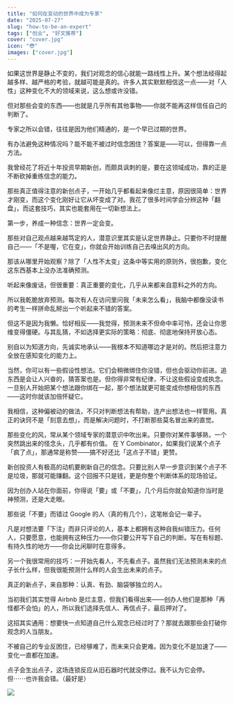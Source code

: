 ```yaml
---
title: "如何在变动的世界中成为专家"
date: "2025-07-27"
slug: "how-to-be-an-expert"
tags: ["创业", "好文推荐"]
cover: "cover.jpg"
icon: "😎"
images: ["cover.jpg"]
---
```

如果这世界是静止不变的，我们对观念的信心就能一路线性上升。某个想法经得起越多样、越严格的考验，就越可能是真的。许多人其实默默相信这一点——对「人性」这种变化不大的领域来说，这么想或许没错。



但对那些会变的东西——也就是几乎所有其他事物——你就不能再这样信任自己的判断了。



专家之所以会错，往往是因为他们精通的，是一个早已过期的世界。



有办法避免这种情况吗？能不能不被过时信念困住？答案是——可以，但得靠一点方法。



我曾经花了将近十年投资早期新创，而颇具讽刺的是，要在这领域成功，靠的正是不断砍掉重练信念的能力。



那些真正值得注意的新创点子，一开始几乎都看起来像烂主意，原因很简单：世界才刚变，而这个变化刚好让它从坏变成了对。我花了很多时间学会分辨这种「翻盘」，而这套技巧，其实也能套用在一切新想法上。



第一步，养成一种信念：世界一定会变。



那些对自己观点越来越笃定的人，潜意识里其实是认定世界静止。只要你不时提醒自己——「不是喔，它在变」，你就会开始训练自己去嗅出风的方向。



那该从哪里开始观察？除了「人性不太变」这条中等实用的原则外，很抱歉，变化这东西基本上没办法准确预测。



听起来像废话，但很重要：真正重要的变化，几乎从来都来自意料之外的方向。



所以我乾脆放弃预测。每次有人在访问里问我「未来怎么看」，我脑中都像没读书的考生一样拼命乱掰出一个听起来不错的答案。



但这不是因为我懒。恰好相反——我觉得，预测未来不但命中率可怜，还会让你思维变得僵硬。与其乱猜，不如选择更实际的策略：彻底、彻底地保持开放心态。



别自以为知道方向，先诚实地承认——我根本不知道哪边才是对的。然后把注意力全放在感知变化的能力上。



当然，你可以有一些假设性想法。它们会稍微绑住你没错，但也会驱动你前进。追东西是会让人兴奋的，猜答案也是。但你得非常有纪律，不让这些假设变成执念。
一旦别人开始把某个想法跟你绑在一起，那个想法就更可能变成你想相信的东西——这时你就该加倍怀疑它。



我相信，这种偏被动的做法，不只对判断想法有帮助，连产出想法也一样管用。真正的诀窍不是「刻意去想」，而是解决问题时，不打断那些莫名冒出来的直觉。



那些变化的风，常从某个领域专家的潜意识中吹出来。只要你对某件事够熟，一个突然跳出来的怪念头，几乎都有价值。
在 Y Combinator，如果我们说某个点子「疯了点」，那通常是称赞——搞不好还比「这点子不错」更赞。



新创投资人有极高的动机要刷新自己的信念。只要比别人早一步意识到某个点子不是垃圾，那就可能赚翻。这个回报不只是钱，更是你整个判断体系的现场验证。



因为创办人站在你面前，你得说「要」或「不要」，几个月后你就会知道你当时是神预测，还是大走眼。



那些说「不要」而错过 Google 的人（真的有几个），这笔帐会记一辈子。



凡是对想法要「下注」而非只评论的人，基本上都拥有这种自我纠错压力。任何人，只要愿意，也能拥有这种压力——你只要公开写下自己的判断。写在有标题、有持久性的地方——你会比闲聊时在意得多。



另一个我很常用的技巧：一开始先看人，不先看点子。虽然我们无法预测未来的点子长什么样，但我很能预测什么样的人会生出未来的点子。



真正的新点子，来自那种：认真、有劲、脑袋够独立的人。



当初我们其实觉得 Airbnb 是烂主意，但我们看得出来——创办人他们是那种「再怪都不会怕」的人，所以我们选择先信人、再信点子，最后押对了。



这招其实通用：想要快一点知道自己什么观念已经过时了？那就去跟那些会打破你观念的人当朋友。



不被自己的专业反困住，已经够难了，而未来只会更难。因为变化不是加速了——变化一直都在加速。



点子会生出点子，这场连锁反应从旧石器时代就没停过。我不认为它会停。
但⋯⋯也许我会错。（最好是）




![](https://prod-files-secure.s3.us-west-2.amazonaws.com/112d0858-5090-4d34-a606-b75eb8d65fd2/46476355-9cf3-4e99-9b7a-3531bc426380/1000202064.png?X-Amz-Algorithm=AWS4-HMAC-SHA256&X-Amz-Content-Sha256=UNSIGNED-PAYLOAD&X-Amz-Credential=ASIAZI2LB466TFULS6CU%2F20250902%2Fus-west-2%2Fs3%2Faws4_request&X-Amz-Date=20250902T122651Z&X-Amz-Expires=3600&X-Amz-Security-Token=IQoJb3JpZ2luX2VjEMX%2F%2F%2F%2F%2F%2F%2F%2F%2F%2FwEaCXVzLXdlc3QtMiJIMEYCIQCk7L7RPoq%2FKpjsLSme1d8BLfbJYNb8iXQEq1pcqR4HKgIhANJxnIQLiKdTcK14XbIXmlxAXdhelWasmKoa1IK%2Fdy6mKv8DCC0QABoMNjM3NDIzMTgzODA1IgzAbdTP82PGWdl5uhUq3AN5VqdzLjSVqMc4AQesKwSFEyGqHpfVU%2FNKrBiSwj%2B%2BietwZ8fVKhbm%2BRCCYr7oRfw6KMfstMgtC%2FJJpEHHB68ALpanectfhFPzoEwShiab4GArjLBbg9eBNL6iHUeMojECbgcJWwfpnRgCjz%2Bw6JvUt3Y4Ge7VNgBNMAyYDHf8LJppsQNB7nzs9%2BvB5DjHs1rcNKy0OeTSi7%2FfUrRK8nlFGyU%2F1EXsl6PHSEokeOk1pzHRlHm3j%2Bt%2BsWiYwKsDc30I4RNvuLCgaTaoQ8HKGjY9WTUE9NcfS5%2Bgu06%2B0o6r2UB4phf4BNKzrkR3igZbXHb1EelWyyT%2BF7bA%2B2OuOiVk8YbEKOj5irBS5bLg66HsoIyCniD3z0mQOpk08TNnG63HVwQFC38YHXpwr%2FX0rrnYXuV9OmpxjU98YZL9L2ww%2F3ae8VW3nBNvP%2BdoWlEuyQ%2F%2FRPEPjRkoX6wyD1UlQ51gaiBpnmqN4ya3NHTBZuSXKDsR9Pmhgjw5o4ouysZj93B0cFClaPZnUdUQwD1nBxxMje71ZDYnpmh1anFLUqgGbvqDz6TAosxLTY6HmdGGXwQYSc5gT6tRyQmkT7Li5t%2F7Cd1JBU3MMhy8mfAln1lw45DQZ0z9B2M%2BgNtx8zCDwdvFBjqkAcl5wUQ0lqb5zYbWmla6jEs4cJQaHu0a52O5kgsQcoT6XCxLegKG3zVLbr%2BthQnwQGG4x5vHy2E5FkFoCxMrEUAbLn1sBwdhXPw4uDzLSf%2B61B0EU51Clvf2Ba9Cco85noVfQrvmnh3mqCbcH4qrKgo7q2w19xg3QsSd8l3oP2wN5IFU30oM7egVDwe3pW4HWoB9x0ilxpIrLpoAU4ukGb2xhZE3&X-Amz-Signature=649f512ef7ee7bff81bc810bf2df30a2e95c21c6dc7916343b4cec6c2d0fa461&X-Amz-SignedHeaders=host&x-amz-checksum-mode=ENABLED&x-id=GetObject)

